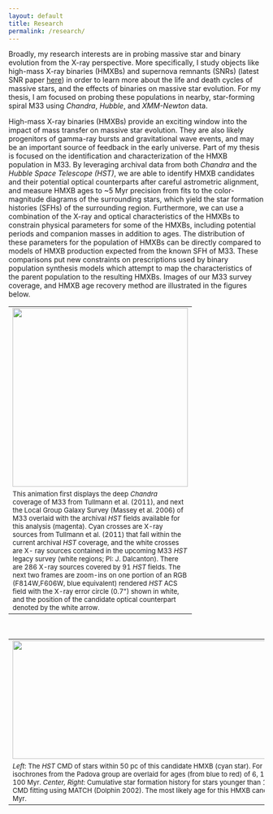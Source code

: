 ```yaml
---
layout: default
title: Research
permalink: /research/
---
```



Broadly, my research interests are in probing massive star and binary evolution from the X-ray perspective. More specifically, I study objects like high-mass X-ray binaries (HMXBs) and supernova remnants (SNRs) (latest SNR paper [here](../docs/SNRpaper.pdf)) in order to learn more about the life and death cycles of massive stars, and the effects of binaries on massive star evolution. For my thesis, I am focused on probing these populations in nearby, star-forming spiral M33 using *Chandra*, *Hubble*, and *XMM-Newton* data.

High-mass X-ray binaries (HMXBs) provide an exciting window into the impact of mass transfer on massive star evolution. They are also likely progenitors of gamma-ray bursts and gravitational wave events, and may be an important source of feedback in the early universe. Part of my thesis is focused on the identification and characterization of the HMXB population in M33. By leveraging archival data from both *Chandra* and the *Hubble Space Telescope (HST)*, we are able to identify HMXB candidates and their potential optical counterparts after careful astrometric alignment, and measure HMXB ages to ~5 Myr precision from fits to the color-magnitude diagrams of the surrounding stars, which yield the star formation histories (SFHs) of the surrounding region. Furthermore, we can use a combination of the X-ray and optical characteristics of the HMXBs to constrain physical parameters for some of the HMXBs, including potential periods and companion masses in addition to ages. The distribution of these parameters for the population of HMXBs can be directly compared to models of HMXB production expected from the known SFH of M33. These comparisons put new constraints on prescriptions used by binary population synthesis models which attempt to map the characteristics of the parent population to the resulting HMXBs. Images of our M33 survey coverage, and HMXB age recovery method are illustrated in the figures below.<br>


<table class="image" align="center">
<tr><td><img src="../images/m33coverage.gif" height="352px" width="345px"></td></tr>
<tr><td class="caption" style="width: 345px"><font size="2">This animation first displays the deep <i>Chandra</i> coverage of M33 from Tullmann et al. (2011), and next the Local Group Galaxy Survey (Massey et al. 2006) of M33 overlaid with the archival <i>HST</i> fields available for this analysis (magenta). Cyan crosses are X-ray sources from Tullmann et al. (2011) that fall within the current archival <i>HST</i> coverage, and the white crosses are X- ray sources contained in the upcoming M33 <i>HST</i> legacy survey (white regions; PI: J. Dalcanton). There are 286 X-ray sources covered by 91 <i>HST</i> fields. The next two frames are zoom-ins on one portion of an RGB (F814W,F606W, blue equivalent) rendered <i>HST</i> ACS field with the X-ray error circle (0.7") shown in white, and the position of the candidate optical counterpart denoted by the white arrow.</font></td></tr>
</table><br>


<table class="image" align="center">
<tr><td><img src="../images/hmxb272_ex.png" height="233px" width="583px"></td></tr>
<tr><td class="caption" style="width: 345px"><font size="2"><i>Left</i>: The <i>HST</i> CMD of stars within 50 pc of this candidate HMXB (cyan star). For reference isochrones from the Padova group are overlaid for ages (from blue to red) of 6, 10, 20, 50, and 100 Myr. <i>Center, Right</i>: Cumulative star formation history for stars younger than 100 Myr from CMD fitting using MATCH (Dolphin 2002). The most likely age for this HMXB candidate is < 20 Myr.</font></td></tr>
